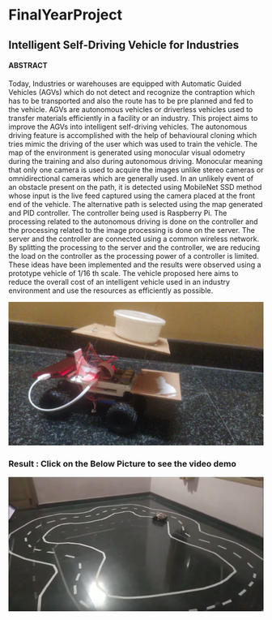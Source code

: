 # FinalYearProject
## Intelligent Self-Driving Vehicle for Industries


#### ABSTRACT
Today, Industries or warehouses are equipped with Automatic Guided Vehicles (AGVs) which do not detect and recognize the contraption which has to be transported and also the route has to be pre planned and fed to the vehicle. AGVs are autonomous vehicles or driverless vehicles used to transfer materials efficiently in a facility or an industry. This project aims to improve the AGVs into intelligent self-driving vehicles. The autonomous driving feature is accomplished with the help of behavioural cloning which tries mimic the driving of the user which was used to train the vehicle. The map of the environment is generated using monocular visual odometry during the training and also during autonomous driving. Monocular meaning that only one camera is used to acquire the images unlike stereo cameras or omnidirectional cameras which are generally used. In an unlikely event of an obstacle present on the path, it is detected using MobileNet SSD method whose input is the live feed captured using the camera placed at the front end of the vehicle. The alternative path is selected using the map generated
and PID controller. The controller being used is Raspberry Pi. The processing related to the autonomous driving is done on the controller and the processing related to the image processing is done on the server. The server and the controller are connected using a common wireless network. By splitting the processing to the server and the controller, we are reducing the load on the controller as the processing power of a controller is limited. These ideas have been implemented and the results were observed using a prototype vehicle of 1/16 th scale. The vehicle proposed here aims to reduce the overall cost of an intelligent vehicle used in an industry environment and use the resources as efficiently as possible.


![Image of IndustryCar Prototype](https://github.com/Sujeendra/FinalYearProject/blob/master/images/IndustryRobot.jpeg)

### Result : Click on the Below Picture to see the video demo


[![Watch the video](https://github.com/Sujeendra/FinalYearProject/blob/master/images/track.png)](https://photos.app.goo.gl/6w6qjLFV2SY27TK2A)

